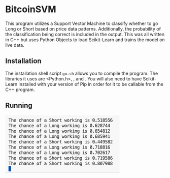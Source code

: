 # BitcoinSVM
This program utilizes a Support Vector Machine to classify whether to go Long or Short based on price data patterns. Additionally, the probability of the classification being correct is included in the output. This was all written in C++ but uses Python Objects to load Scikit-Learn and trains the model on live data.

## Installation
The installation shell script ```go.sh``` allows you to compile the program. The libraries it uses are <Python.h>, <Cpprest>, and <Boost>. You will also need to have Scikit-Learn installed with your version of Pip in order for it to be callable from the C++ program.

## Running
![alt](https://github.com/mosharieff47/BitcoinSVM/blob/main/results.png)
